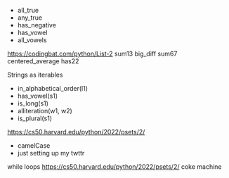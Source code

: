- all_true
- any_true
- has_negative
- has_vowel
- all_vowels

https://codingbat.com/python/List-2
sum13
big_diff
sum67
centered_average
has22

Strings as iterables
-   in_alphabetical_order(l1)
-   has_vowel(s1)
-   is_long(s1)
-   alliteration(w1, w2)
-   is_plural(s1)

https://cs50.harvard.edu/python/2022/psets/2/
- camelCase
- just setting up my twttr

while loops
https://cs50.harvard.edu/python/2022/psets/2/
coke machine